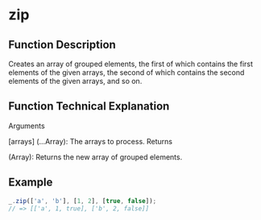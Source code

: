 # zip

## Function Description

Creates an array of grouped elements, the first of which contains the first elements of the given arrays, the second of which contains the second elements of the given arrays, and so on.

## Function Technical Explanation

Arguments

[arrays] (...Array): The arrays to process.
Returns

(Array): Returns the new array of grouped elements.

## Example

```javascript
_.zip(['a', 'b'], [1, 2], [true, false]);
// => [['a', 1, true], ['b', 2, false]]
```
